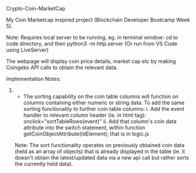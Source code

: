 Crypto-Coin-MarketCap

My Coin Marketcap inspired project (Blockchain Developer Bootcamp Week 5).

Note: Requires local server to be running, eg. in terminal window:
  cd to code directory, and then
  python3 -m http.server
  (Or run from VS Code using LiveServer)


The webpage will display coin price details, market cap etc by making Coingeko API calls to obtain the relevant data.


Implementation Notes:
1. - The sorting capability on the coin table columns will function on columns containing either numeric or string data.  To add the same sorting functionality to further coin table columns:
  i. Add the event handler to relevant column header (ie. in html <th> tag): onclick="sortTableRows(event)"
  ii. Add that column's coin data attribute into the switch statement, within function getCoinObjectAttribute(IdElement); that is in logic.js

    Note: The sort functionality operates on previously obtained coin data (held as an array of objects) that is already displayed in the table (ie. it doesn't obtain the latest/updated data via a new api call but rather sorts the currently held data).
